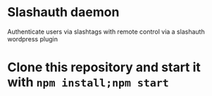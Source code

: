 # Slashauth daemon
Authenticate users via slashtags with remote control via a slashauth wordpress plugin

# Clone this repository and start it with `npm install;npm start`
